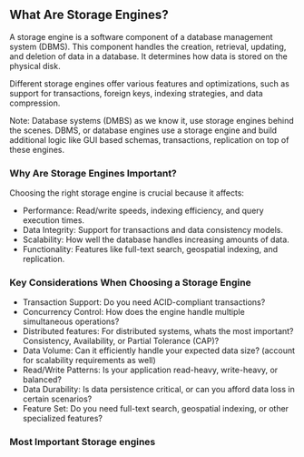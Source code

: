 ## What Are Storage Engines?

A storage engine is a software component of a database management system (DBMS).
This component handles the creation, retrieval, updating, and deletion of data in a database. 
It determines how data is stored on the physical disk.

Different storage engines offer various features and optimizations, such as support for transactions, foreign keys, indexing strategies, and data compression.

Note: Database systems (DMBS) as we know it, use storage engines behind the scenes. 
DBMS, or database engines use a storage engine and build additional logic like GUI based schemas, transactions, replication on top of these engines.

### Why Are Storage Engines Important?
Choosing the right storage engine is crucial because it affects:
- Performance: Read/write speeds, indexing efficiency, and query execution times.
- Data Integrity: Support for transactions and data consistency models.
- Scalability: How well the database handles increasing amounts of data.
- Functionality: Features like full-text search, geospatial indexing, and replication.


### Key Considerations When Choosing a Storage Engine
- Transaction Support: Do you need ACID-compliant transactions?
- Concurrency Control: How does the engine handle multiple simultaneous operations?
- Distributed features: For distributed systems, whats the most important? Consistency, Availability, or Partial Tolerance (CAP)? 
- Data Volume: Can it efficiently handle your expected data size? (account for scalability requirements as well)
- Read/Write Patterns: Is your application read-heavy, write-heavy, or balanced?
- Data Durability: Is data persistence critical, or can you afford data loss in certain scenarios?
- Feature Set: Do you need full-text search, geospatial indexing, or other specialized features?

### Most Important Storage engines


